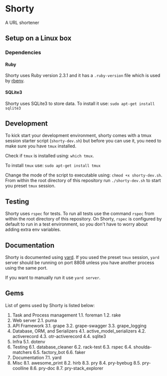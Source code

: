 Shorty
================
A URL shortener

## Setup on a Linux box

### Dependencies

#### Ruby

Shorty uses Ruby version 2.3.1 and it has a `.ruby-version` file which is used by [rbenv](https://github.com/rbenv/rbenv).

#### SQLite3

Shorty uses SQLite3 to store data. To install it use:
`sudo apt-get install sqlite3`

## Development

To kick start your development environment, shorty comes with a tmux session starter script (`shorty-dev.sh`) but before you can use it, you need to make sure you have `tmux` installed.

Check if `tmux` is installed using: `which tmux`.

To install `tmux` use: `sudo apt-get install tmux`

Change the mode of the script to executable using: `chmod +x shorty-dev.sh`.
From within the root directory of this repository run `./shorty-dev.sh` to start you preset `tmux` session.

## Testing

Shorty uses `rspec` for tests. To run all tests use the command `rspec` from within the root directory of this repository.
On Shorty, `rspec` is configured by default to run in a test environment, so you don't have to worry about adding extra env variables.

## Documentation

Shorty is documented using [yard](https://yardoc.org/). If you used the preset `tmux` session, `yard` server should be running on port 8808 unless you have another process using the same port.

If you want to manually run it use `yard server`.

## Gems

List of gems used by Shorty is listed below:
1. Task and Process management
1.1. foreman
1.2. rake
2. Web server
2.1. puma
3. API Framework
3.1. grape
3.2. grape-swagger
3.3. grape_logging
4. Database, ORM, and Serializers
4.1. active_model_serializers
4.2. activerecord
4.3. otr-activerecord
4.4. sqlite3
5. Infra
5.1. dotenv
6. Testing
6.1. database_cleaner
6.2. rack-test
6.3. rspec
6.4. shoulda-matchers
6.5. factory_bot
6.6. faker
7. Documentation
7.1. yard
8. Misc
8.1. awesome_print
8.2. hirb
8.3. pry
8.4. pry-byebug
8.5. pry-coolline
8.6. pry-doc
8.7. pry-stack_explorer
